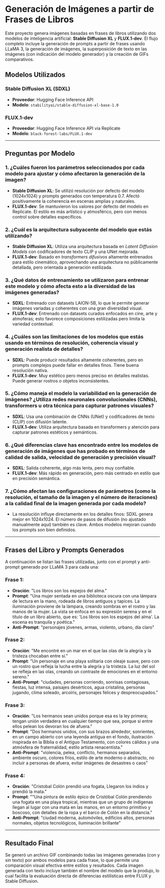 # Generación de Imágenes a partir de Frases de Libros

Este proyecto genera imágenes basadas en frases de libros utilizando dos modelos de inteligencia artificial: **Stable Diffusion XL** y **FLUX.1-dev**. El flujo completo incluye la generación de prompts a partir de frases usando LLaMA 3, la generación de imágenes, la superposición de texto en las imágenes (con indicación del modelo generador) y la creación de GIFs comparativos.

## Modelos Utilizados

### Stable Diffusion XL (SDXL)

* **Proveedor**: Hugging Face Inference API
* **Modelo**: `stabilityai/stable-diffusion-xl-base-1.0`

### FLUX.1-dev

* **Proveedor**: Hugging Face Inference API via Replicate
* **Modelo**: `black-forest-labs/FLUX.1-dev`

---

## Preguntas por Modelo

### 1. ¿Cuáles fueron los parámetros seleccionados por cada modelo para ajustar y cómo afectaron la generación de la imagen?

* **Stable Diffusion XL**: Se utilizó resolución por defecto del modelo (1024x1024) y prompts generados con temperatura 0.7. Afectó positivamente la coherencia en escenas amplias y naturales.
* **FLUX.1-dev**: Se mantuvieron los valores por defecto del modelo en Replicate. El estilo es más artístico y atmosférico, pero con menos control sobre detalles específicos.

### 2. ¿Cuál es la arquitectura subyacente del modelo que estás utilizando?

* **Stable Diffusion XL**: Utiliza una arquitectura basada en *Latent Diffusion Models* con codificadores de texto CLIP y una UNet mejorada.
* **FLUX.1-dev**: Basado en *transformers difusivos* altamente entrenados para estilo cinemático, aprovechando una arquitectura no públicamente detallada, pero orientada a generación estilizada.

### 3. ¿Qué datos de entrenamiento se utilizaron para entrenar este modelo y cómo afecta esto a la diversidad de las imágenes generadas?

* **SDXL**: Entrenado con datasets LAION-5B, lo que le permite generar imágenes variadas y coherentes con una gran diversidad visual.
* **FLUX.1-dev**: Entrenado con datasets curados enfocados en cine, arte y atmoferas; esto favorece composiciones estilizadas pero limita la variedad contextual.

### 4. ¿Cuáles son las limitaciones de los modelos que estás usando en términos de resolución, coherencia visual y generación realista de detalles?

* **SDXL**: Puede producir resultados altamente coherentes, pero en prompts complejos puede fallar en detalles finos. Tiene buena resolución nativa.
* **FLUX.1-dev**: Muy estético pero menos preciso en detalles realistas. Puede generar rostros o objetos inconsistentes.

### 5. ¿Cómo maneja el modelo la variabilidad en la generación de imágenes? ¿Utiliza redes neuronales convolucionales (CNNs), transformers u otra técnica para capturar patrones visuales?

* **SDXL**: Usa una combinación de CNNs (UNet) y codificadores de texto (CLIP) con difusión latente.
* **FLUX.1-dev**: Utiliza arquitectura basada en transformers y atención para capturar patrones estéticos y semánticos.

### 6. ¿Qué diferencias clave has encontrado entre los modelos de generación de imágenes que has probado en términos de calidad de salida, velocidad de generación y precisión visual?

* **SDXL**: Salida coherente, algo más lenta, pero muy confiable.
* **FLUX.1-dev**: Más rápido en generación, pero más centrado en estilo que en precisión semántica.

### 7. ¿Cómo afectan las configuraciones de parámetros (como la resolución, el tamaño de la imagen y el número de iteraciones) a la calidad final de la imagen generada por cada modelo?

* La resolución influye directamente en los detalles finos: SDXL genera mejor en 1024x1024. El número de pasos de difusión (no ajustado manualmente aquí) también es clave. Ambos modelos mejoran cuando los prompts son bien definidos.

---

## Frases del Libro y Prompts Generados

A continuación se listan las frases utilizadas, junto con el prompt y anti-prompt generado por LLaMA 3 para cada una:

### Frase 1:

* **Oración**: "Los libros son los espejos del alma."
* **Prompt**: "Una mujer sentada en una biblioteca oscura con una lámpara de lectura en la mano, rodeada de libros antiguos y tapices. La iluminación proviene de la lámpara, creando sombras en el rostro y las manos de la mujer. La vista se enfoca en su expresión serena y en el título de un libro abierto, que es: 'Los libros son los espejos del alma'. La escena es tranquila y poética."
* **Anti-Prompt**: "personajes jóvenes, armas, violento, urbano, día claro"

### Frase 2:

* **Oración**: "Me encontré en un mar en el que las olas de la alegría y la tristeza chocaban entre sí."
* **Prompt**: "Un personaje en una playa solitaria con oleaje suave, pero con un rostro que refleja la lucha entre la alegría y la tristeza. La luz del sol se refleja en las olas, creando un contraste de emociones en el entorno sereno."
* **Anti-Prompt**: "ciudades, personas corriendo, sonrisas contagiosas, fiestas, luz intensa, paisajes desérticos, agua cristalina, personas jugando, clima soleado, arcoíris, personajes felices y despreocupados."

### Frase 3:

* **Oración**: "Los hermanos sean unidos porque esa es la ley primera; tengan unión verdadera en cualquier tiempo que sea, porque si entre ellos pelean los devoran los de afuera."
* **Prompt**: "Dos hermanos unidos, con sus brazos alrededor, sonrientes, en un campo abierto con una leyenda antigua en el fondo, ilustración inspirada en la Biblia o el Antiguo Testamento, con colores cálidos y una atmósfera de fraternalidad, estilo artista renacentista."
* **Anti-Prompt**: "violencia, pelea, conflicto, hermanos separados, ambiente oscuro, colores fríos, estilo de arte moderno o abstracto, no incluir a personas de afuera, evitar imágenes de desastres o caos"

### Frase 4:

* **Oración**: "Cristobal Colón prendió una fogata, Llegaron los indios y prendió la mata."
* **Prompt**: ""Una pintura de estilo épico de Cristóbal Colón prendiendo una fogata en una playa tropical, mientras que un grupo de indígenas llegan al lugar con una mata en las manos, en un entorno primitivo y boscoso, con detalles de la ropa y el barco de Colón en la distancia."
* **Anti-Prompt**: "ciudad moderna, automóviles, edificios altos, personas normales, objetos tecnológicos, iluminación brillante"


---


## Resultado Final

Se generó un archivo GIF combinando todas las imágenes generadas (con y sin texto) por ambos modelos para cada frase, lo que permite una comparación visual efectiva entre estilos y resultados. Cada imagen generada con texto incluye también el nombre del modelo que la produjo, lo cual facilita la evaluación directa de diferencias estilísticas entre FLUX y Stable Diffusion.
